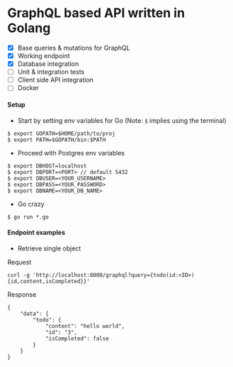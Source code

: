 # GraphQL based API written in Golang

- [x] Base queries & mutations for GraphQL
- [x] Working endpoint
- [x] Database integration
- [ ] Unit & integration tests
- [ ] Client side API integration
- [ ] Docker

#### Setup

* Start by setting env variables for Go (Note: `$` implies using the terminal)

```
$ export GOPATH=$HOME/path/to/proj
$ export PATH=$GOPATH/bin:$PATH
```

* Proceed with Postgres env variables

```
$ export DBHOST=localhost
$ export DBPORT=<PORT> // default 5432
$ export DBUSER=<YOUR_USERNAME>
$ export DBPASS=<YOUR_PASSWORD>
$ export DBNAME=<YOUR_DB_NAME>
```

* Go crazy

```
$ go run *.go
```

#### Endpoint examples

* Retrieve single object

Request
```
curl -g 'http://localhost:8000/graphql?query={todo(id:<ID>){id,content,isCompleted}}'
```

Response
```
{
	"data": {
		"todo": {
			"content": "hello world",
			"id": "3",
			"isCompleted": false
		}
	}
}
```

